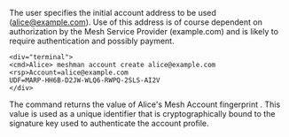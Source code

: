 The user specifies the initial account address to be used (alice@example.com). Use of this address
is of course dependent on authorization by the Mesh Service Provider (example.com)
and is likely to require authentication and possibly payment.


~~~~
<div="terminal">
<cmd>Alice> meshman account create alice@example.com
<rsp>Account=alice@example.com
UDF=MARP-HH6B-D2JW-WLQ6-RWPQ-2SLS-AI2V
</div>
~~~~

The command returns the value of Alice's Mesh Account fingerprint . 
This value is used as a unique identifier that is cryptographically bound to the signature key used
to authenticate the account profile.


